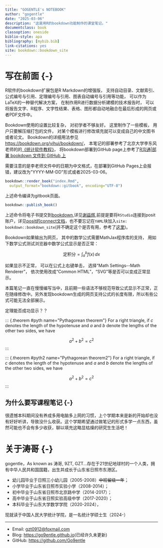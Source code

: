 ```yaml
---
title: "GOGENTLE's NOTEBOOK"
author: "gogentle"
date: "2025-03-06"
description: "这是用R的bookdown功能制作的课堂笔记。"
documentclass: book
classoption: oneside
biblio-style: apa
bibliography: [mybib.bib]
link-citations: yes
site: bookdown::bookdown_site
---
```




# 写在前面 {-}

R软件的bookdown扩展包是R Markdown的增强版，
支持自动目录、文献索引、公式编号与引用、定理编号与引用、图表自动编号与引用等功能，
可以作为LaTeX的一种替代解决方案，
在制作用R进行数据分析建模的技术报告时，
可以将报告文字、R程序、文字性结果、表格、图形都自动地融合在最后形成的网页或者PDF文件中。

Bookdown使用的设置比较复杂，
对初学者不够友好。
这里制作了一些模板，
用户只要解压缩打包的文件，
对某个模板进行修改填充就可以变成自己的中文图书或者论文。
Bookdown的详细用法参见<https://bookdown.org/yihui/bookdown/>，
本笔记的部署参考了北京大学李东风老师的的[《统计软件教程》](http://www.math.pku.edu.cn/teachers/lidf/docs/Rbook/html/_Rbook/index.html)，
将bookdown部署到GitHub page上参考了[R沟通|部署 bookdown 文件到 GitHub 上](https://developer.aliyun.com/article/1227300)

需要注意的是李老师文件中的日期为中文格式，在部署到GitHub Pages上会报错，建议改为"YYYY-MM-DD"形式或者2025-03-06。


``` r
bookdown::render_book("index.Rmd", 
  output_format="bookdown::gitbook", encoding="UTF-8")
```
上述命令编译为gitbook页面。




``` r
bookdown::publish_book()
```
上述命令将电子书提交到[bookdown](https://bookdown.org),详见[谢益辉](https://bookdown.org/yihui/bookdown/rstudio-connect.html),前提是要将`RStudio`连接到posit账户，详见[posit的connect文档](https://docs.posit.co/connect/user/publishing-rstudio/)，也不要忘记在`YAML`块加入`site: bookdown::bookdown_site`(并不确定这个是否有用，参考了[这里](https://support.posit.co/hc/en-us/articles/115009036948-Using-Bookdown-in-the-RStudio-IDE-and-RStudio-Connect))。

Bookdown如果输出为网页，
其中的数学公式需要MathJax程序库的支持，
用如下数学公式测试浏览器中数学公式显示是否正常：

$$
\text{定积分} = \int_a^b f(x) \,dx
$$

如果显示不正常，
可以在公式上右键单击，
选择“Math Settings--Math Renderer”，
依次使用改成“Common HTML”，“SVG”等是否可以变成正常显示。

本篇笔记一直在慢慢编写当中，且前期一些语法不够规范导致公式显示不正常，正在随缘修改中。另外发现bookdown生成的网页支持公式的长度有限，所以有些公式可能无法全部展示。

定理能否成功显示？？

::: {.theorem #pyth name="Pythagorean theorem"}
For a right triangle, if $c$ denotes the length of the hypotenuse
and $a$ and $b$ denote the lengths of the other two sides, we have

$$a^2 + b^2 = c^2$$
:::

::: {.theorem #pyth2 name="Pythagorean theorem2"}
For a right triangle, if $c$ denotes the length of the hypotenuse
and $a$ and $b$ denote the lengths of the other two sides, we have

$$a^2 + b^2 = c^2$$
:::

## 为什么要写课程笔记 {-}  
很遗憾本科期间没有养成多用电脑多上网的习惯，上个学期本来是新的开始却也没有好好听讲，导致没什么收获。这个学期希望通过做笔记的形式多学一点东西，虽然可能也不会有多少收获，聊以填充这略显枯燥的研究生生活吧！

# 关于涛哥 {-}  

gogentle，As known as 涛哥, 9ZT, GZT...存在于21世纪地球村的一个人类，拥有中华人民共和国国籍，出生并成长于山东省日照市东港区。  

- 幼儿园毕业于日照三小幼儿园（2005-2008）~~中班留级一年~~；  
- 小学毕业于山东省日照市实验小学（2008-2014）；  
- 初中毕业于山东省日照市北京路中学（2014-2017）；  
- 高中毕业于山东省日照实验高级中学（2017-2020）；  
- 本科毕业于山东大学数学学院（2020-2024），   

现就读于中国人民大学统计学院，是一名统计学硕士生（2024-） 

----  

* Email: <gzt0912@foxmail.com>
* Blog: <https://go9entle.github.io>(已经许久未更新)
* GitHub: <https://github.com/Go9entle>





